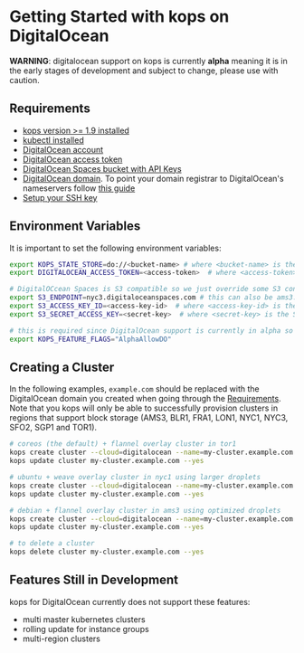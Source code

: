 # Getting Started with kops on DigitalOcean

**WARNING**: digitalocean support on kops is currently **alpha** meaning it is in the early stages of development and subject to change, please use with caution.

## Requirements

* [kops version >= 1.9 installed](../install.md)
* [kubectl installed](../install.md)
* [DigitalOcean account](https://cloud.digitalocean.com/registrations/new)
* [DigitalOcean access token](https://www.digitalocean.com/community/tutorials/how-to-use-the-digitalocean-api-v2#how-to-generate-a-personal-access-token)
* [DigitalOcean Spaces bucket with API Keys](https://www.digitalocean.com/community/tutorials/how-to-create-a-digitalocean-space-and-api-key)
* [DigitalOcean domain](https://www.digitalocean.com/community/tutorials/an-introduction-to-digitalocean-dns#adding-a-domain). To point your domain registrar to DigitalOcean's nameservers follow [this guide](https://www.digitalocean.com/community/tutorials/how-to-point-to-digitalocean-nameservers-from-common-domain-registrars)
* [Setup your SSH key](https://www.digitalocean.com/community/tutorials/how-to-use-ssh-keys-with-digitalocean-droplets)

## Environment Variables

It is important to set the following environment variables:
```bash
export KOPS_STATE_STORE=do://<bucket-name> # where <bucket-name> is the name of the bucket you set earlier
export DIGITALOCEAN_ACCESS_TOKEN=<access-token>  # where <access-token> is the access token generated earlier to use the V2 API

# DigitalOCcean Spaces is S3 compatible so we just override some S3 configurations to talk to our bucket
export S3_ENDPOINT=nyc3.digitaloceanspaces.com # this can also be ams3.digitaloceanspaces.com or sgp1.digitaloceanspaces.com depending on where you created your Spaces bucket
export S3_ACCESS_KEY_ID=<access-key-id>  # where <access-key-id> is the Spaces API Access Key for your bucket
export S3_SECRET_ACCESS_KEY=<secret-key>  # where <secret-key> is the Spaces API Secret Key for your bucket

# this is required since DigitalOcean support is currently in alpha so it is feature gated
export KOPS_FEATURE_FLAGS="AlphaAllowDO"
```

## Creating a Cluster

In the following examples, `example.com` should be replaced with the DigitalOcean domain you created when going through the [Requirements](#requirements).
Note that you kops will only be able to successfully provision clusters in regions that support block storage (AMS3, BLR1, FRA1, LON1, NYC1, NYC3, SFO2, SGP1 and TOR1).

```bash
# coreos (the default) + flannel overlay cluster in tor1
kops create cluster --cloud=digitalocean --name=my-cluster.example.com --networking=flannel --zones=tor1 --ssh-public-key=~/.ssh/id_rsa.pub
kops update cluster my-cluster.example.com --yes

# ubuntu + weave overlay cluster in nyc1 using larger droplets
kops create cluster --cloud=digitalocean --name=my-cluster.example.com --image=ubuntu-16-04-x64 --networking=weave --zones=nyc1 --ssh-public-key=~/.ssh/id_rsa.pub --node-size=s-8vcpu-32gb
kops update cluster my-cluster.example.com --yes

# debian + flannel overlay cluster in ams3 using optimized droplets
kops create cluster --cloud=digitalocean --name=my-cluster.example.com --image=debian-9-x64 --networking=flannel --zones=ams3 --ssh-public-key=~/.ssh/id_rsa.pub --node-size=c-4
kops update cluster my-cluster.example.com --yes

# to delete a cluster
kops delete cluster my-cluster.example.com --yes
```

## Features Still in Development

kops for DigitalOcean currently does not support these features:
* multi master kubernetes clusters
* rolling update for instance groups
* multi-region clusters
